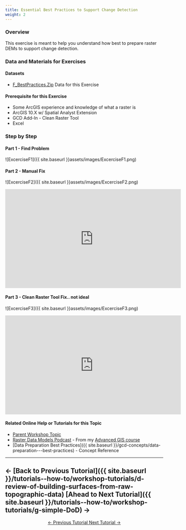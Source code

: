 ```yaml
---
title: Essential Best Practices to Support Change Detection
weight: 2
---
```


### Overview

This exercise is meant to help you understand how best to prepare raster DEMs to support change detection. 

### Data and Materials for Exercises

#### Datasets

- [F_BestPractices.Zip](http://etalweb.joewheaton.org/etal_workshops/GCD/2015_USU/F_BestPractices.zip) Data for this Exercise 

#### Prerequisite for this Exercise

- Some ArcGIS experience and knowledge of what a raster is
- ArcGIS 10.X w/ Spatial Analyst Extension
- GCD Add-In - Clean Raster Tool
- Excel

### Step by Step

#### Part 1 - Find Problem

![ExcerciseF1]({{ site.baseurl }}assets/images/ExcerciseF1.png)

#### Part 2 - Manual Fix

![ExcerciseF2]({{ site.baseurl }}assets/images/ExcerciseF2.png)

<iframe width="560" height="315" src="https://www.youtube.com/embed/HM9o_xK0iD4" frameborder="0" gesture="media" allow="encrypted-media" allowfullscreen></iframe>

#### Part 3 - Clean Raster Tool Fix.. not ideal

![ExcerciseF3]({{ site.baseurl }}assets/images/ExcerciseF3.png)

<iframe width="560" height="315" src="https://www.youtube.com/embed/CWDE6mQPq-0" frameborder="0" gesture="media" allow="encrypted-media" allowfullscreen></iframe>

#### Related Online Help or Tutorials for this Topic

- [Parent Workshop Topic](http://gcdworkshop.joewheaton.org/workshop-topics/versions/3-day-workshop/1-Principles/f-essential-best-practices-to-support-change-detection)
- [Raster Data Models Podcast](http://gis.joewheaton.org/topics/digitalmaps/1-podcast#TOC-Raster-Data-Models) - From my [Advanced GIS course](http://gis.joewheaton.org/)
- [Data Preparation Best Practices]({{ site.baseurl }}/gcd-concepts/data-preparation---best-practices) - Concept Reference

------

← [Back to Previous Tutorial]({{ site.baseurl }}/tutorials--how-to/workshop-tutorials/d-review-of-building-surfaces-from-raw-topographic-data)    [Ahead to Next Tutorial]({{ site.baseurl }}/tutorials--how-to/workshop-tutorials/g-simple-DoD) →
------
<div align="center">  
<a class="button" href="{{ site.baseurl }}/tutorials--how-to/workshop-tutorials/d-review-of-building-surfaces-from-raw-topographic-data"> ← Previous Tutorial </a>
<a class="button" href="{{ site.baseurl }}/tutorials--how-to/workshop-tutorials/g-simple-DoD"> Next Tutorial →</a>  
</div>
